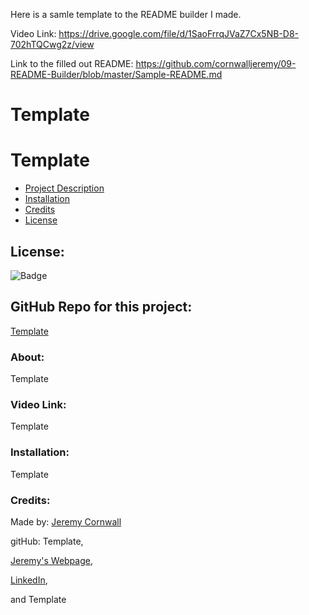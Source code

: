 Here is a samle template to the README builder I made. 

Video Link:
https://drive.google.com/file/d/1SaoFrrqJVaZ7Cx5NB-D8-702hTQCwg2z/view

Link to the filled out README: https://github.com/cornwalljeremy/09-README-Builder/blob/master/Sample-README.md

# **Template**
  # Template

  * [Project Description](#about)
  * [Installation](#installation)
  * [Credits](#credits)
  * [License](#license)
  
  ## License: 
  ![Badge](https://img.shields.io/badge/License-Bat_Signal-red)
  
  ## GitHub Repo for this project:
  [Template](https://github.com/Template/Template)

  ### About:
  Template

  ### Video Link:
  Template

  ### Installation:
  Template

  ### Credits:
  Made by: 
  [Jeremy Cornwall](cornwall.jeremy@gmail.com)

  gitHub: Template,

  [Jeremy's Webpage](https://cornwalljeremy.github.io/cornwall-portfolio),

  [LinkedIn](https://www.linkedin.com/in/jeremy-cornwall-a9698448/),

   and Template 
   
  
  
  
  
  
  
  

